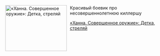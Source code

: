 <!--2025-05-30 10:15:44-->
<div class="yb">
  <div class="rss kino_kino"><a href="https://www.kino-teatr.ru/kino/art/tv/2097/" title="«Ханна. Совершенное оружие»: Детка, стреляй"><img src="https://www.kino-teatr.ru/art/7/9/2097/poster.jpg" width="196" height="147" align="left" hspace="5" style="margin: 0px 10px 0px 5px" alt="«Ханна. Совершенное оружие»: Детка, стреляй"/></a>Красивый боевик про несовершеннолетнюю киллершу <p class="titl"><a href="https://www.kino-teatr.ru/kino/art/tv/2097/">«Ханна. Совершенное оружие»: Детка, стреляй</a></p></div>
</div>
